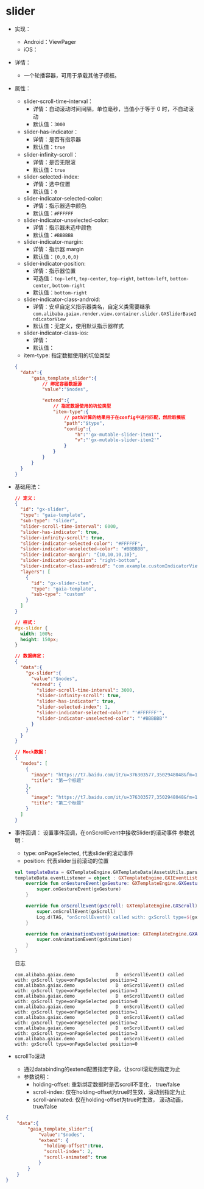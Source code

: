 # slider
- 实现：
  - Android：ViewPager
  - iOS：

- 详情：
  - 一个轮播容器，可用于承载其他子模板。

- 属性：
  - slider-scroll-time-interval：
    - 详情：自动滚动时间间隔，单位毫秒，当值小于等于 0 时，不自动滚动
    - 默认值：`3000`
  - slider-has-indicator：
    - 详情：是否有指示器
    - 默认值：`true`
  - slider-infinity-scroll：
    - 详情：是否无限滚
    - 默认值：`true`
  - slider-selected-index:
    - 详情：选中位置
    - 默认值：`0`
  - slider-indicator-selected-color:
    - 详情：指示器选中颜色
    - 默认值：`#FFFFFF`
  - slider-indicator-unselected-color:
    - 详情：指示器未选中颜色
    - 默认值：`#BBBBBB`
  - slider-indicator-margin:
    - 详情：指示器 margin
    - 默认值：`{0,0,0,0}`
  - slider-indicator-position:
    - 详情：指示器位置
    - 可选值：`top-left`, `top-center`, `top-right`, `bottom-left`, `bottom-center`, `bottom-right`
    - 默认值：`bottom-right`
  - slider-indicator-class-android:
    - 详情：安卓自定义指示器类名，自定义类需要继承 `com.alibaba.gaiax.render.view.container.slider.GXSliderBaseIndicatorView`
    - 默认值：无定义，使用默认指示器样式
  - slider-indicator-class-ios:
    - 详情：
    - 默认值：
  - item-type: 指定数据使用的坑位类型
  ```json
  {
    "data":{
        "gaia_template_slider":{
            // 绑定容器数据源
            "value":"$nodes",

            "extend":{
                // 指定数据使用的坑位类型
                "item-type":{
                    // path计算的结果用于在config中进行匹配，然后取模板
                    "path":"$type",
                    "config":{
                        "h":"'gx-mutable-slider-item1'",
                        "v":"'gx-mutable-slider-item2'"
                    }
                }
            }
        }
    }
  }

- 基础用法：
  ```json
  // 定义：
  {
    "id": "gx-slider",
    "type": "gaia-template",
    "sub-type": "slider",
    "slider-scroll-time-interval": 6000,
    "slider-has-indicator": true,
    "slider-infinity-scroll": true,
    "slider-indicator-selected-color": "#FFFFFF",
    "slider-indicator-unselected-color": "#BBBBBB",
    "slider-indicator-margin": "{10,10,10,10}",
    "slider-indicator-position": "right-bottom",
    "slider-indicator-class-android": "com.example.customIndicatorView",
    "layers": [
      {
        "id": "gx-slider-item",
        "type": "gaia-template",
        "sub-type": "custom"
      }
    ]
  }
  ```
  ```css
  // 样式：
  #gx-slider {
    width: 100%;
    height: 150px;
  }
  ```
  ```json
  // 数据绑定：
  {
    "data":{
      "gx-slider":{
        "value":"$nodes",
        "extend": {
          "slider-scroll-time-interval": 3000,
          "slider-infinity-scroll": true,
          "slider-has-indicator": true,
          "slider-selected-index": 1,
          "slider-indicator-selected-color": "'#FFFFFF'",
          "slider-indicator-unselected-color": "'#BBBBBB'"
        }
      }
    }
  }
  ```
  ```json
  // Mock数据：
  {
    "nodes": [
      {
        "image": "https://t7.baidu.com/it/u=376303577,3502948048&fm=193&f=GIF",
        "title": "第一个标题"
      },
      {
        "image": "https://t7.baidu.com/it/u=376303577,3502948048&fm=193&f=GIF",
        "title": "第二个标题"
      }
    ]
  }
  ```
- 事件回调：
  设置事件回调，在onScrollEvent中接收Slider的滚动事件
  参数说明：
    - type: onPageSelected, 代表slider的滚动事件
    - position: 代表slider当前滚动的位置
  ```kotlin
  val templateData = GXTemplateEngine.GXTemplateData(AssetsUtils.parseAssets(activity, "assets_data_source/data/gx-slider-multi-type-data.json"))
  templateData.eventListener = object : GXTemplateEngine.GXIEventListener {
      override fun onGestureEvent(gxGesture: GXTemplateEngine.GXGesture) {
          super.onGestureEvent(gxGesture)
      }

      override fun onScrollEvent(gxScroll: GXTemplateEngine.GXScroll) {
          super.onScrollEvent(gxScroll)
          Log.d(TAG, "onScrollEvent() called with: gxScroll type=${gxScroll.type} position=${gxScroll.position}")
      }

      override fun onAnimationEvent(gxAnimation: GXTemplateEngine.GXAnimation) {
          super.onAnimationEvent(gxAnimation)
      }
  }
  ```

  日志
  ```text
  com.alibaba.gaiax.demo               D  onScrollEvent() called with: gxScroll type=onPageSelected position=2
  com.alibaba.gaiax.demo               D  onScrollEvent() called with: gxScroll type=onPageSelected position=3
  com.alibaba.gaiax.demo               D  onScrollEvent() called with: gxScroll type=onPageSelected position=0
  com.alibaba.gaiax.demo               D  onScrollEvent() called with: gxScroll type=onPageSelected position=1
  com.alibaba.gaiax.demo               D  onScrollEvent() called with: gxScroll type=onPageSelected position=2
  com.alibaba.gaiax.demo               D  onScrollEvent() called with: gxScroll type=onPageSelected position=3
  com.alibaba.gaiax.demo               D  onScrollEvent() called with: gxScroll type=onPageSelected position=0
  ```


- scrollTo滚动
  - 通过databinding的extend配置指定字段，让scroll滚动到指定为止
  - 参数说明：
    - holding-offset: 重新绑定数据时是否scroll不变化， true/false
    - scroll-index: 仅在holding-offset为true时生效，滚动到指定为止
    - scroll-animated: 仅在holding-offset为true时生效， 滚动动画，true/false

```json
{
    "data":{
        "gaia_template_slider":{
            "value":"$nodes",
            "extend": {
              "holding-offset":true,
              "scroll-index": 2,
              "scroll-animated": true
            }
        }
    }
}
```